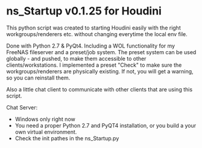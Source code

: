 # ns_Startup v0.1.25 for Houdini

This python script was created to starting Houdini easily with the right 
workgroups/renderers etc. without changing everytime the local env file.

Done with Python 2.7 & PyQt4. Including a WOL functionality for my FreeNAS fileserver and a preset/job system. 
The preset system can be used globally - and pushed, to make them accessible to other clients/workstations. 
I implemented a preset "Check" to make sure the workgroups/renderers are physically existing. 
If not, you will get a warning, so you can reinstall them.

Also a little chat client to communicate with other clients that are using this script.

Chat Server:

- Windows only right now
- You need a proper Python 2.7 and PyQT4 installation, or you build a your own virtual environment.
- Check the init pathes in the ns_Startup.py